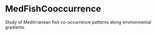 # MedFishCooccurrence
Study of Meditrranean fish co-occurrence patterns along environmental gradients.